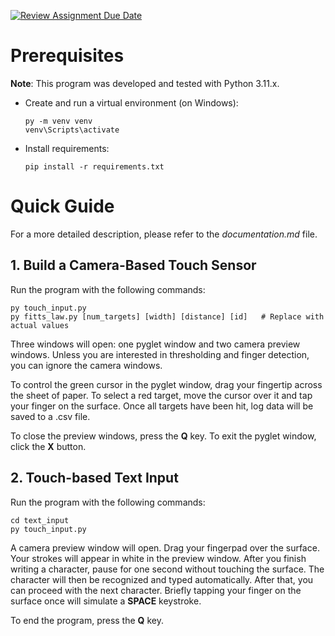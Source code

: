 [![Review Assignment Due Date](https://classroom.github.com/assets/deadline-readme-button-22041afd0340ce965d47ae6ef1cefeee28c7c493a6346c4f15d667ab976d596c.svg)](https://classroom.github.com/a/BegzSP5S)

# Prerequisites

**Note**: This program was developed and tested with Python 3.11.x.

- Create and run a virtual environment (on Windows):
    ```
    py -m venv venv
    venv\Scripts\activate
    ```

- Install requirements:

    ```
    pip install -r requirements.txt
    ```
# Quick Guide

For a more detailed description, please refer to the *documentation.md* file.

## 1. Build a Camera-Based Touch Sensor

Run the program with the following commands:

```
py touch_input.py
py fitts_law.py [num_targets] [width] [distance] [id]   # Replace with actual values
```

Three windows will open: one pyglet window and two camera preview windows. Unless you are interested in thresholding and finger detection, you can ignore the camera windows.

To control the green cursor in the pyglet window, drag your fingertip across the sheet of paper. To select a red target, move the cursor over it and tap your finger on the surface. Once all targets have been hit, log data will be saved to a .csv file.

To close the preview windows, press the **Q** key. To exit the pyglet window, click the **X** button.

## 2. Touch-based Text Input

Run the program with the following commands:

```
cd text_input
py touch_input.py
```

A camera preview window will open. Drag your fingerpad over the surface. Your strokes will appear in white in the preview window. After you finish writing a character, pause for one second without touching the surface. The character will then be recognized and typed automatically. After that, you can proceed with the next character. Briefly tapping your finger on the surface once will simulate a **SPACE** keystroke.

To end the program, press the **Q** key.